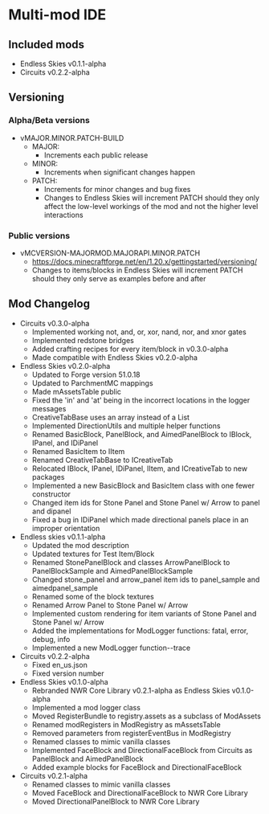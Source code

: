 # Multi-mod IDE

## Included mods
- Endless Skies v0.1.1-alpha
- Circuits v0.2.2-alpha

## Versioning
### Alpha/Beta versions
- vMAJOR.MINOR.PATCH-BUILD
  - MAJOR:
    - Increments each public release
  - MINOR:
    - Increments when significant changes happen
  - PATCH:
    - Increments for minor changes and bug fixes
    - Changes to Endless Skies will increment PATCH should they only affect the low-level workings of the mod and not the higher level interactions
### Public versions
- vMCVERSION-MAJORMOD.MAJORAPI.MINOR.PATCH
  - https://docs.minecraftforge.net/en/1.20.x/gettingstarted/versioning/
  - Changes to items/blocks in Endless Skies will increment PATCH should they only serve as examples before and after

## Mod Changelog 
- Circuits v0.3.0-alpha
  - Implemented working not, and, or, xor, nand, nor, and xnor gates
  - Implemented redstone bridges
  - Added crafting recipes for every item/block in v0.3.0-alpha
  - Made compatible with Endless Skies v0.2.0-alpha
- Endless Skies v0.2.0-alpha
  - Updated to Forge version 51.0.18
  - Updated to ParchmentMC mappings
  - Made mAssetsTable public
  - Fixed the 'in' and 'at' being in the incorrect locations in the logger messages
  - CreativeTabBase uses an array instead of a List
  - Implemented DirectionUtils and multiple helper functions
  - Renamed BasicBlock, PanelBlock, and AimedPanelBlock to IBlock, IPanel, and IDiPanel
  - Renamed BasicItem to IItem
  - Renamed CreativeTabBase to ICreativeTab
  - Relocated IBlock, IPanel, IDiPanel, IItem, and ICreativeTab to new packages
  - Implemented a new BasicBlock and BasicItem class with one fewer constructor
  - Changed item ids for Stone Panel and Stone Panel w/ Arrow to panel and dipanel
  - Fixed a bug in IDiPanel which made directional panels place in an improper orientation
- Endless skies v0.1.1-alpha
  - Updated the mod description
  - Updated textures for Test Item/Block
  - Renamed StonePanelBlock and classes ArrowPanelBlock to PanelBlockSample and AimedPanelBlockSample
  - Changed stone_panel and arrow_panel item ids to panel_sample and aimedpanel_sample
  - Renamed some of the block textures
  - Renamed Arrow Panel to Stone Panel w/ Arrow
  - Implemented custom rendering for item variants of Stone Panel and Stone Panel w/ Arrow
  - Added the implementations for ModLogger functions: fatal, error, debug, info
  - Implemented a new ModLogger function--trace
- Circuits v0.2.2-alpha
  - Fixed en_us.json
  - Fixed version number
- Endless Skies v0.1.0-alpha
  - Rebranded NWR Core Library v0.2.1-alpha as Endless Skies v0.1.0-alpha
  - Implemented a mod logger class
  - Moved RegisterBundle to registry.assets as a subclass of ModAssets
  - Renamed modRegisters in ModRegistry as mAssetsTable
  - Removed parameters from registerEventBus in ModRegistry
  - Renamed classes to mimic vanilla classes
  - Implemented FaceBlock and DirectionalFaceBlock from Circuits as PanelBlock and AimedPanelBlock
  - Added example blocks for FaceBlock and DirectionalFaceBlock
- Circuits v0.2.1-alpha
  - Renamed classes to mimic vanilla classes
  - Moved FaceBlock and DirectionalFaceBlock to NWR Core Library
  - Moved DirectionalPanelBlock to NWR Core Library